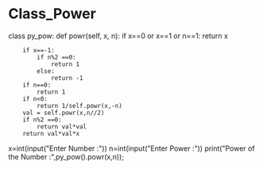 # Class_Power

class py_pow:
   def powr(self, x, n):
        if x==0 or x==1 or n==1:
            return x 

        if x==-1:
            if n%2 ==0:
                return 1
            else:
                return -1
        if n==0:
            return 1
        if n<0:
            return 1/self.powr(x,-n)
        val = self.powr(x,n//2)
        if n%2 ==0:
            return val*val
        return val*val*x

x=int(input("Enter Number :"))
n=int(input("Enter Power :"))
print("Power of the Number :",py_pow().powr(x,n));
